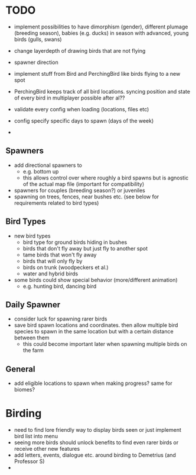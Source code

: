 # TODO

- implement possibilities to have dimorphism (gender), different plumage (breeding season), babies (e.g. ducks) in season with advanced, young birds (gulls, swans)
- change layerdepth of drawing birds that are not flying
- spawner direction
- implement stuff from Bird and PerchingBird like birds flying to a new spot
- PerchingBird keeps track of all bird locations. syncing position and state of every bird in multiplayer possible after al??

- validate every config when loading (locations, files etc)
- config specify specific days to spawn (days of the week)
- 
## Spawners

- add directional spawners to
  - e.g. bottom up
  - this allows control over where roughly a bird spawns but is agnostic of the actual map file (important for compatibility)
- spawners for couples (breeding season?) or juveniles
- spawning on trees, fences, near bushes etc. (see below for requirements related to bird types)

## Bird Types

- new bird types
  - bird type for ground birds hiding in bushes
  - birds that don't fly away but just fly to another spot
  - tame birds that won't fly away
  - birds that will only fly by
  - birds on trunk (woodpeckers et al.)
  - water and hybrid birds
- some birds could show special behavior (more/different animation)
  - e.g. hunting bird, dancing bird

## Daily Spawner
- consider luck for spawning rarer birds
- save bird spawn locations and coordinates. then allow multiple bird species to spawn in the same location but with a certain distance between them
  - this could become important later when spawning multiple birds on the farm

## General

- add eligible locations to spawn when making progress? same for biomes?


# Birding

- need to find lore friendly way to display birds seen or just implement bird list into menu
- seeing more birds should unlock benefits to find even rarer birds or receive other new features
- add letters, events, dialogue etc. around birding to Demetrius (and Professor S)
- 